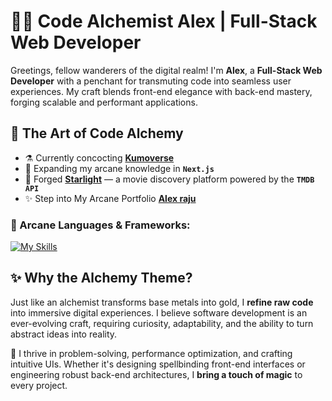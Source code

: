# 🧙‍♂️ Code Alchemist Alex | Full-Stack Web Developer

Greetings, fellow wanderers of the digital realm! I'm **Alex**, a **Full-Stack Web Developer** with a penchant for transmuting code into seamless user experiences. My craft blends front-end elegance with back-end mastery, forging scalable and performant applications.  

## 🏺 The Art of Code Alchemy  
- ⚗️ Currently concocting **[Kumoverse](https://kumoverse.netlify.app/)**  
- 📜 Expanding my arcane knowledge in **`Next.js`**  
- 🎥 Forged **[Starlight](https://starlight-seven.vercel.app/)** — a movie discovery platform powered by the **`TMDB API`**  
- ✨ Step into My Arcane Portfolio **[Alex raju](https://alexraju.co.uk/)**
  
### 🔮 Arcane Languages & Frameworks:
[![My Skills](https://skillicons.dev/icons?i=html,css,js,ts,php,nodejs,express,tailwind,react,next,mongodb,postgres,github)](https://skillicons.dev)

## ✨ Why the Alchemy Theme?  
Just like an alchemist transforms base metals into gold, I **refine raw code** into immersive digital experiences. I believe software development is an ever-evolving craft, requiring curiosity, adaptability, and the ability to turn abstract ideas into reality.  

🧪 I thrive in problem-solving, performance optimization, and crafting intuitive UIs. Whether it's designing spellbinding front-end interfaces or engineering robust back-end architectures, I **bring a touch of magic** to every project.  



